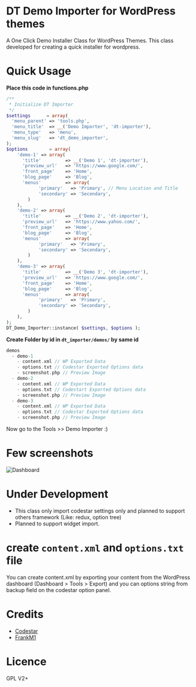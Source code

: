 # DT Demo Importer for WordPress themes
A One Click Demo Installer Class for WordPress Themes. This class developed for creating a quick installer for wordpress.


# Quick Usage

**Place this code in functions.php**
````php
/**
 * Initialize DT Importer
 */
$settings      = array(
  'menu_parent' => 'tools.php',
  'menu_title'  => __('Demo Importer', 'dt-importer'),
  'menu_type'   => 'menu',
  'menu_slug'   => 'dt_demo_importer',
);
$options        = array(
    'demo-1' => array(
      'title'         => __('Demo 1', 'dt-importer'),
      'preview_url'   => 'https://www.google.com/',
      'front_page'    => 'Home',
      'blog_page'     => 'Blog',
      'menus'         => array(
            'primary'   => 'Primary', // Menu Location and Title
            'secondary' => 'Secondary',
        )
    ),
    'demo-2' => array(
      'title'         => __('Demo 2', 'dt-importer'),
      'preview_url'   => 'https://www.yahoo.com/',
      'front_page'    => 'Home',
      'blog_page'     => 'Blog',
      'menus'         => array(
            'primary'   => 'Primary',
            'secondary' => 'Secondary',
        )
    ),
    'demo-3' => array(
      'title'         => __('Demo 3', 'dt-importer'),
      'preview_url'   => 'https://www.google.com/',
      'front_page'    => 'Home',
      'blog_page'     => 'Blog',
      'menus'         => array(
            'primary'   => 'Primary',
            'secondary' => 'Secondary',
        )
    ),
);
DT_Demo_Importer::instance( $settings, $options );

````

**Create Folder by id in ````dt_importer/demos/```` by same id**
````php
demos
  - demo-1
    - content.xml // WP Exported Data
    - options.txt // Codestar Exported Options data
    - screenshot.php // Preview Image
  - demo-2
    - content.xml // WP Exported Data
    - options.txt // Codestart Exported Options data
    - screenshot.php // Preview Image
  - demo-3
    - content.xml // WP Exported Data
    - options.txt // Codestar Exported Options data
    - screenshot.php // Preview Image
````

Now go to the Tools >> Demo Importer :)

# Few screenshots
![Dashboard](http://i.imgur.com/u8oknuS.jpg)

# Under Development
* This class only import codestar settings only and planned to support others framework (Like: redux, option tree)
* Planned to support widget import.

# create `content.xml` and `options.txt` file 
You can create content.xml by exporting your content from the WordPress dashboard (Dashboard > Tools > Export) and you can options string from backup field on the codestar option panel.
# Credits
* [Codestar](https://github.com/Codestar/codestar-framework)
* [FrankM1](https://github.com/FrankM1/radium-one-click-demo-install)

# Licence
GPL V2+
